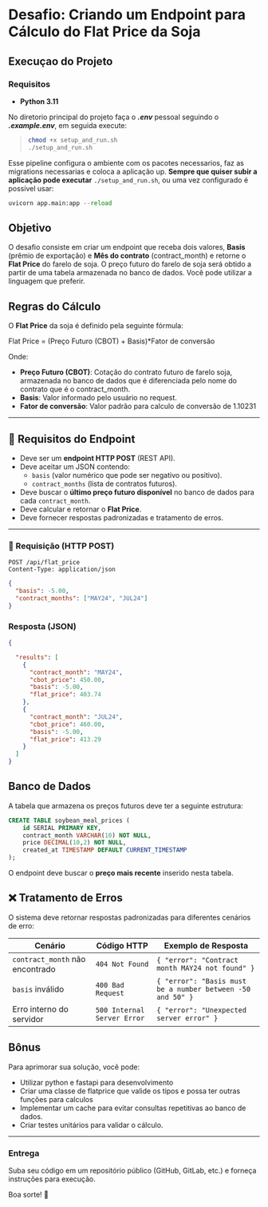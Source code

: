 # Desafio: Criando um Endpoint para Cálculo do Flat Price da Soja

## Execuçao do Projeto

### Requisitos
* **Python 3.11**

No diretorio principal do projeto faça o ***.env*** pessoal seguindo o ***.example.env***, em seguida execute:

> ```bash
> chmod +x setup_and_run.sh
> ./setup_and_run.sh
> ```
Esse pipeline configura o ambiente com os pacotes necessarios, faz as migrations necessarias e coloca a aplicação up. **Sempre que quiser subir a aplicação pode executar** ```./setup_and_run.sh```, ou uma vez configurado é possivel usar:

```python
uvicorn app.main:app --reload
```

## Objetivo
O desafio consiste em criar um endpoint que receba dois valores, **Basis** (prêmio de exportação) e **Mês do contrato** (contract_month) e retorne o **Flat Price** do farelo de soja. O preço futuro do farelo de soja será obtido a partir de uma tabela armazenada no banco de dados. Você pode utilizar a linguagem que preferir.

## Regras do Cálculo
O **Flat Price** da soja é definido pela seguinte fórmula:

Flat Price = (Preço Futuro (CBOT) + Basis)*Fator de conversão

Onde:
- **Preço Futuro (CBOT)**: Cotação do contrato futuro de farelo soja, armazenada no banco de dados que é diferenciada pelo nome do contrato que é o contract_month.
- **Basis**: Valor informado pelo usuário no request.
- **Fator de conversão**: Valor padrão para calculo de conversão de 1.10231

---

## **📡 Requisitos do Endpoint**
- Deve ser um **endpoint HTTP POST** (REST API).
- Deve aceitar um JSON contendo:
  - `basis` (valor numérico que pode ser negativo ou positivo).
  - `contract_months` (lista de contratos futuros).
- Deve buscar o **último preço futuro disponível** no banco de dados para cada `contract_month`.
- Deve calcular e retornar o **Flat Price**.
- Deve fornecer respostas padronizadas e tratamento de erros.

---


### **📩 Requisição (HTTP POST)**
```http
POST /api/flat_price
Content-Type: application/json
```

```json
{
  "basis": -5.00,
  "contract_months": ["MAY24", "JUL24"]
}
```


### **Resposta (JSON)**
```json
{

  "results": [
    {
      "contract_month": "MAY24",
      "cbot_price": 450.00,
      "basis": -5.00,
      "flat_price": 403.74
    },
    {
      "contract_month": "JUL24",
      "cbot_price": 460.00,
      "basis": -5.00,
      "flat_price": 413.29
    }
  ]
}

```

## Banco de Dados
A tabela que armazena os preços futuros deve ter a seguinte estrutura:

```sql
CREATE TABLE soybean_meal_prices (
    id SERIAL PRIMARY KEY,
    contract_month VARCHAR(10) NOT NULL,
    price DECIMAL(10,2) NOT NULL,
    created_at TIMESTAMP DEFAULT CURRENT_TIMESTAMP
);
```

O endpoint deve buscar o **preço mais recente** inserido nesta tabela.

## **❌ Tratamento de Erros**
O sistema deve retornar respostas padronizadas para diferentes cenários de erro:

| **Cenário**                      | **Código HTTP**            | **Exemplo de Resposta** |
|----------------------------------|---------------------------|-------------------------|
| `contract_month` não encontrado | `404 Not Found`           | `{ "error": "Contract month MAY24 not found" }` |
| `basis` inválido                | `400 Bad Request`         | `{ "error": "Basis must be a number between -50 and 50" }` |
| Erro interno do servidor        | `500 Internal Server Error` | `{ "error": "Unexpected server error" }` |

## Bônus
Para aprimorar sua solução, você pode:
-  Utilizar python e fastapi para desenvolvimento
- Criar uma classe de flatprice que valide os tipos e possa ter outras funções para calculos
- Implementar um cache para evitar consultas repetitivas ao banco de dados.
- Criar testes unitários para validar o cálculo.

---

### **Entrega**
Suba seu código em um repositório público (GitHub, GitLab, etc.) e forneça instruções para execução.

Boa sorte! 🚀

